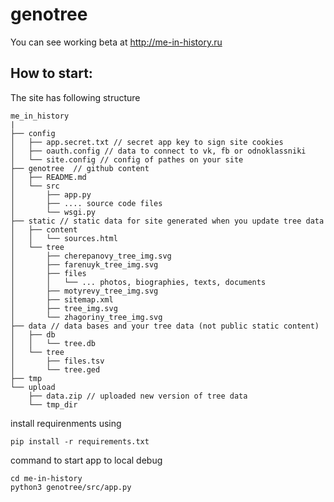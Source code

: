 # genotree

You can see working beta at http://me-in-history.ru

## How to start:
The site has following structure

```
me_in_history
|
├── config
│   ├── app.secret.txt // secret app key to sign site cookies
│   ├── oauth.config // data to connect to vk, fb or odnoklassniki
│   └── site.config // config of pathes on your site
├── genotree  // github content
│   ├── README.md
│   └── src
│       ├── app.py
│       ├── .... source code files
│       └── wsgi.py
├── static // static data for site generated when you update tree data
│   ├── content
│   │   └── sources.html
│   └── tree
│       ├── cherepanovy_tree_img.svg
│       ├── farenuyk_tree_img.svg
│       ├── files
│       │   └── ... photos, biographies, texts, documents
│       ├── motyrevy_tree_img.svg
│       ├── sitemap.xml
│       ├── tree_img.svg
│       └── zhagoriny_tree_img.svg
├── data // data bases and your tree data (not public static content)
│   ├── db
│   │   └── tree.db
│   └── tree
│       ├── files.tsv
│       └── tree.ged
├── tmp
└── upload
    ├── data.zip // uploaded new version of tree data
    └── tmp_dir
```

install requirenments using
```
pip install -r requirements.txt
```

command to start app to local debug
```
cd me-in-history
python3 genotree/src/app.py
```

